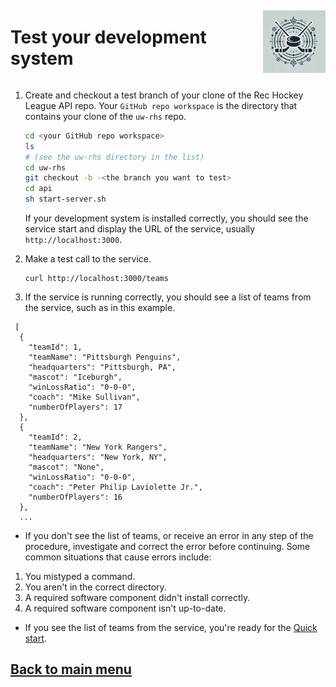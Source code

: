<div style="display: flex; align-items: center; justify-content: space-between;">
  <h1>Test your development system</h1>
  <img src="rhs-logo_4x4.jpeg" alt="Rec Hockey League Logo" style="width: 100px; height: 100px; margin-left: 20px;">
</div>

1. Create and checkout a test branch of your clone of the Rec Hockey League API repo. Your `GitHub repo workspace` 
is the directory that contains your clone of the `uw-rhs` repo.

    ```bash
    cd <your GitHub repo workspace>
    ls
    # (see the uw-rhs directory in the list)
    cd uw-rhs
    git checkout -b -<the branch you want to test>
    cd api
    sh start-server.sh
    ```

    If your development system is installed correctly, you should see
    the service start and display the URL of the service, usually `http://localhost:3000`.

2. Make a test call to the service.

    ```shell
    curl http://localhost:3000/teams
    ```

3. If the service is running correctly, you should see a list of teams from the service, such as in this example.

```shell
 [
  {
    "teamId": 1,
    "teamName": "Pittsburgh Penguins",
    "headquarters": "Pittsburgh, PA",
    "mascot": "Iceburgh",
    "winLossRatio": "0-0-0",
    "coach": "Mike Sullivan",
    "numberOfPlayers": 17
  },
  {
    "teamId": 2,
    "teamName": "New York Rangers",
    "headquarters": "New York, NY",
    "mascot": "None",
    "winLossRatio": "0-0-0",
    "coach": "Peter Philip Laviolette Jr.",
    "numberOfPlayers": 16
  },
  ...
```

- If you don't see the list of teams, or receive an error in any step
of the procedure, investigate and correct the error before continuing.
Some common situations that cause errors include:

1. You mistyped a command.
2. You aren't in the correct directory.
3. A required software component didn't install correctly.
4. A required software component isn't up-to-date.

- If you see the list of teams from the service, you're ready for the [Quick start](quick-start.md).

## [Back to main menu](nav.md)